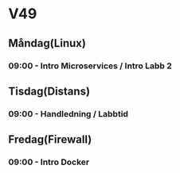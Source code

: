 # V49

## Måndag(Linux)
### 09:00 - Intro Microservices / Intro Labb 2

## Tisdag(Distans)
### 09:00 - Handledning / Labbtid

## Fredag(Firewall)
### 09:00 - Intro Docker
